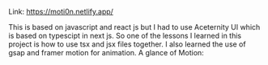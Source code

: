 Link: https://moti0n.netlify.app/

This is based on javascript and react js but I had to use Aceternity UI which is based on typescipt in next js. So one of the lessons I learned in this project is how to use tsx and jsx files together. I also learned the use of gsap and framer motion for animation.
A glance of Motion:

